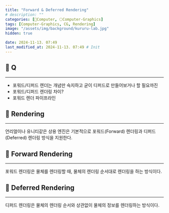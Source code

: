 ```yaml
---
title: "Forward & Deferred Rendering"
# description: ""
categories: [💫Computer, 🌕Computer-Graphics]
tags: [Computer-Graphics, CG, Rendering]
image: "/assets/img/background/kururu-lab.jpg"
hidden: true

date: 2024-11-13. 07:49
last_modified_at: 2024-11-13. 07:49 # Init
---
```


## 💫 Q

---

- 포워드/디퍼드 렌더는 개념만 숙지하고 굳이 디퍼드로 만들어보거나 할 필요까진
- 포워드/디퍼드 렌더링 차이?
- 포워드 렌더 파이프라인

## 💫 Rendering

---

언리얼이나 유니티같은 상용 엔진은 기본적으로 포워드(Forward) 렌더링과 디퍼드 (Deferred) 렌더링 방식을 지원한다.  

## 💫 Forward Rendering

---

포워드 렌더링은 물체를 렌더링할 때, 물체의 렌더링 순서대로 렌더링을 하는 방식이다.  

## 💫 Deferred Rendering

---

디퍼드 렌더링은 물체의 렌더링 순서와 상관없이 물체의 정보를 렌더링하는 방식이다.  
